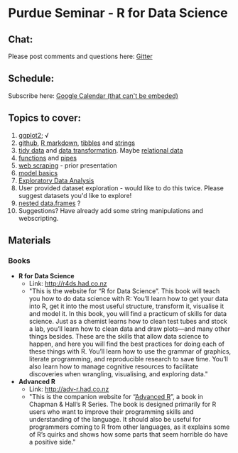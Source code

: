 # Purdue Seminar - R for Data Science

## Chat:

Please post comments and questions here: [Gitter](https://gitter.im/r4ds-purdue/Lobby?utm_source=share-link&utm_medium=link&utm_campaign=share-link)
 

## Schedule:

Subscribe here: [Google Calendar (that can't be embeded)](https://calendar.google.com/calendar/embed?src=4aiemu59kqid73n3dkojvt9ics%40group.calendar.google.com&ctz=America/New_York&mode=AGENDA)

## Topics to cover:

1. [ggplot2](http://r4ds.had.co.nz/data-visualisation.html); √
1. [github](https://desktop.github.com), [R markdown](http://r4ds.had.co.nz/r-markdown.html), [tibbles](http://r4ds.had.co.nz/tibbles.html) and [strings](http://r4ds.had.co.nz/strings.html)
1. [tidy data](http://r4ds.had.co.nz/tidy-data.html) and [data transformation](http://r4ds.had.co.nz/transform.html). Maybe [relational data](http://r4ds.had.co.nz/relational-data.html)
1. [functions](http://r4ds.had.co.nz/functions.html) and [pipes](http://r4ds.had.co.nz/pipes.html)
1. [web scraping](https://github.com/schloerke/presentation-2015_10_20-web_scraping/blob/master/Web%20scraping.pdf) - prior presentation
1. [model basics](http://r4ds.had.co.nz/model-basics.html)
1. [Exploratory Data Analysis](http://r4ds.had.co.nz/exploratory-data-analysis.html)
1. User provided dataset exploration - would like to do this twice.  Please suggest datasets you'd like to explore!
1. [nested data.frames](http://r4ds.had.co.nz/many-models.html#list-columns-1) ?
1. Suggestions? Have already add some string manipulations and webscripting.



## Materials

### Books

* **R for Data Science**
    * Link: http://r4ds.had.co.nz
    * "This is the website for “R for Data Science”. This book will teach you how to do data science with R: You’ll learn how to get your data into R, get it into the most useful structure, transform it, visualise it and model it. In this book, you will find a practicum of skills for data science. Just as a chemist learns how to clean test tubes and stock a lab, you’ll learn how to clean data and draw plots—and many other things besides. These are the skills that allow data science to happen, and here you will find the best practices for doing each of these things with R. You’ll learn how to use the grammar of graphics, literate programming, and reproducible research to save time. You’ll also learn how to manage cognitive resources to facilitate discoveries when wrangling, visualising, and exploring data."
* **Advanced R**
    * Link: http://adv-r.had.co.nz
    * "This is the companion website for “[Advanced R](http://amzn.com/1466586966?tag=devtools-20)”, a book in Chapman & Hall’s R Series. The book is designed primarily for R users who want to improve their programming skills and understanding of the language. It should also be useful for programmers coming to R from other languages, as it explains some of R’s quirks and shows how some parts that seem horrible do have a positive side."
